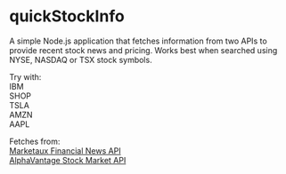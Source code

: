 # quickStockInfo
A simple Node.js application that fetches information from two APIs to provide recent stock news and pricing. Works best when searched using NYSE, NASDAQ or TSX stock symbols.

Try with:  
IBM  
SHOP  
TSLA  
AMZN  
AAPL  

Fetches from:  
[Marketaux Financial News API](https://www.marketaux.com/ "Marketaux Financial News API")  
[AlphaVantage Stock Market API](https://www.alphavantage.co/ "AlphaVantage Stock Market API")
